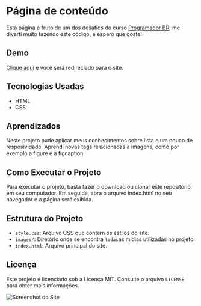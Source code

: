 # Página de conteúdo

 Está página é fruto de um dos desafios do curso [Programador BR](https://programadorbr.com/), me diverti muito fazendo este código, e espero que goste!

## Demo

[Clique aqui](https://allan-carlos.github.io/Pagina-de-conteudo/) e você será redireciado para o site.

## Tecnologias Usadas

- HTML
- CSS

## Aprendizados

Neste projeto pude aplicar meus conhecimentos sobre lista e um pouco de resposividade. Aprendi novas tags relacionadas a imagens, como por exemplo a figure e a figcaption.

## Como Executar o Projeto

Para executar o projeto, basta fazer o download ou clonar este repositório em seu computador. Em seguida, abra o arquivo index.html no seu navegador e a página será exibida.

## Estrutura do Projeto

- `style.css`: Arquivo CSS que contém os estilos do site.
- `images/`: Diretório onde se encontra `todas`as mídias utilizadas no projeto.
- `index.html`: Arquivo príncipal do site.

## Licença

Este projeto é licenciado sob a Licença MIT. Consulte o arquivo `LICENSE` para obter mais informações.

![Screenshot do Site](https://imgur.com/IfUx8fv.png)
